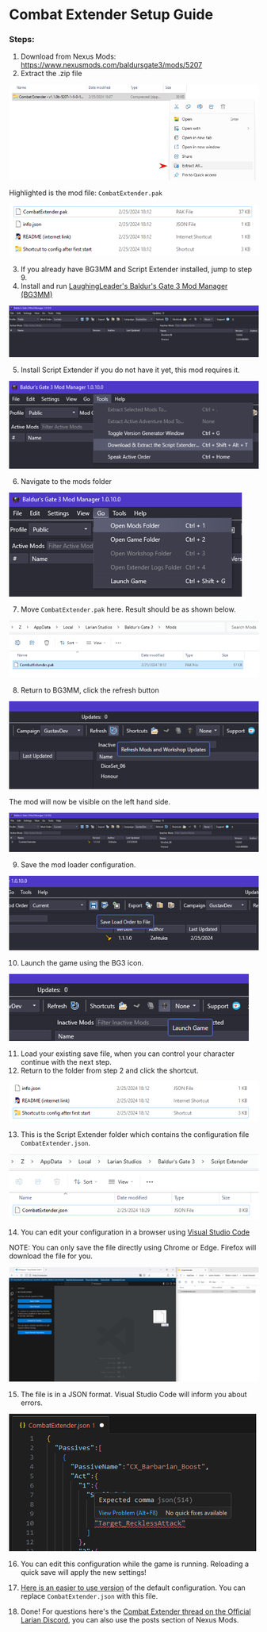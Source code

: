# Combat Extender Setup Guide

### Steps:
1. Download from Nexus Mods: https://www.nexusmods.com/baldursgate3/mods/5207
2. Extract the .zip file

![extract](./Source/Guide/extract.png)

Highlighted is the mod file: `CombatExtender.pak`

![overview](./Source/Guide/folder-overview.png)

3. If you already have BG3MM and Script Extender installed, jump to step 9.
4. Install and run [LaughingLeader's Baldur's Gate 3 Mod Manager (BG3MM)](https://github.com/LaughingLeader/BG3ModManager/releases/download/1.0.10.0/BG3ModManager_Latest.zip)

![bg3mm](./Source/Guide/mod-manager.png)

5. Install Script Extender if you do not have it yet, this mod requires it.

![bg3mm](./Source/Guide/script-extender.png)

6. Navigate to the mods folder

![bg3mm](./Source/Guide/mods-folder.png)

7. Move `CombatExtender.pak` here. Result should be as shown below.

![folder](./Source/Guide/mods-folder2.png)

8. Return to BG3MM, click the refresh button

![bg3mm](./Source/Guide/refresh.png)

The mod will now be visible on the left hand side.

![bg3mm](./Source/Guide/mod-manager-complete.png)

9. Save the mod loader configuration.

![bg3mm](./Source/Guide/mod-manager-save.png)

10. Launch the game using the BG3 icon.

![bg3mm](./Source/Guide/launch-game.png)

11. Load your existing save file, when you can control your character continue with the next step.
12. Return to the folder from step 2 and click the shortcut.

![bg3mm](./Source/Guide/shortcut.png)

13. This is the Script Extender folder which contains the configuration file `CombatExtender.json`.

![bg3mm](./Source/Guide/json.png)

14. You can edit your configuration in a browser using [Visual Studio Code](https://vscode.dev/)

NOTE: You can only save the file directly using Chrome or Edge. Firefox will download the file for you.

![bg3mm](./Source/Guide/vscode.png)

15. The file is in a JSON format. Visual Studio Code will inform you about errors.

![bg3mm](./Source/Guide/vscode-error.png)

16. You can edit this configuration while the game is running. Reloading a quick save will apply the new settings!

17. [Here is an easier to use version](Source/CombatExtender.json) of the default configuration. You can replace `CombatExtender.json` with this file.

18. Done! For questions here's the [Combat Extender thread on the Official Larian Discord](https://discord.com/channels/98922182746329088/1186718074875957298), you can also use the posts section of Nexus Mods.
